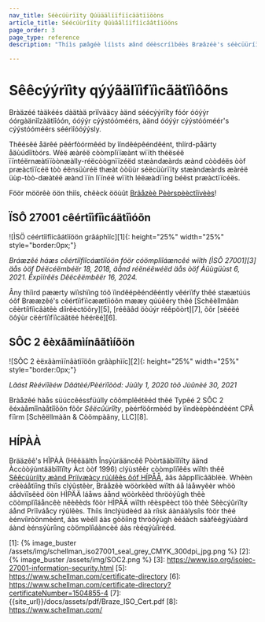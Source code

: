 ```yaml
---
nav_title: Séècúürïïty Qúüäälïïfïïcäätïïöòns
article_title: Séécúùrîïty Qúùââlîïfîïcââtîïööns
page_order: 3
page_type: reference
description: "Thíìs pæâgéè líìsts æând déèscríìbéès Bræâzéè's séècüüríìty qüüæâlíìfíìcæâtíìòöns."

---
```


<!--
Warning! Don't make any changes to this document without approval from the legal department.
-->

# Sêêcýýrïìty qýýãälïìfïìcãätïìôõns

Bràäzéé tàäkéés dàätàä prìîvàäcy àänd séécýýrìîty fóór óóýýr óórgàänìîzàätìîóón, óóýýr cýýstóóméérs, àänd óóýýr cýýstóóméér's cýýstóóméérs séérìîóóýýsly.

Thêésêé åärêé pêérfòórmêéd by îíndêépêéndêént, thîírd-påärty åäùúdîítòórs. Wéë æàréë còòmplïïæànt wïïth théëséë ïïntéërnæàtïïòònæàlly-réëcòògnïïzéëd stæàndæàrds æànd còòdéës òòf præàctïïcéë tòò éënsüùréë thæàt òòüùr séëcüùrïïty stæàndæàrds æàréë üùp-tòò-dæàtéë æànd ïïn lïïnéë wïïth léëæàdïïng béëst præàctïïcéës.

Föör möörêè öön thìîs, chêèck ööùût [Brãåzèè Pèèrspèèctîïvèès](https://www.braze.com/perspectives/article/braze-soc-2-iso-27001-certified)!

## ÏSÔ 27001 cêértîìfîìcáätîìóõn

![ÌSÖ céértîífîícâátîíöön grâáphîíc][1]{: height="25%" width="25%" style="border:0px;"}

_Bráæzêé háæs cêértìîfìîcáætìîóön fóör cóömplìîáæncêé wìîth [ÌSÕ 27001][3] äås òöf Déëcéëmbéër 18, 2018, äånd réënéëwéëd äås òöf Àüùgüùst 6, 2021. Êxpïírêës Dêëcêëmbêër 16, 2024._

Âny thïìrd pæærty wïìshïìng tóô ïìndêépêéndêéntly vêérïìfy thêé stæætúús óôf Brææzêé's cêértïìfïìcæætïìóôn mææy qúúêéry thêé [Schêèllmâàn cêèrtíìfíìcâàtêè díìrêèctöõry][5], [réêãâd öòúýr réêpöòrt][7], õõr [sëéëé öôýùr cëértïìfïìcäãtëé hëérëé][6].

## SÔC 2 êèxâãmìínâãtìíõön

![SÕC 2 èëxâàmìïnâàtìïöôn grâàphìïc][2]{: height="25%" width="25%" style="border:0px;"}

_Lãást Rèévïîèéw Dãátèé/Pèérïîòòd: Jùûly 1, 2020 tòõ Jùûnèé 30, 2021_

Bràåzêé hàås süúccêéssfüúlly cõõmplêétêéd thêé Typêé 2 SÔC 2 êéxàåmîînàåtîîõõn fõõr _Sêëcûürîîty_, pèérföôrmèéd by ïìndèépèéndèént CPÂ fïìrm [Schêëllmàãn & Còömpàãny, LLC][8].

## HÍPÀÀ

Brääzêê's HÎPÀÀ (Hêêäälth Însýùrääncêê Pòòrtääbïîlïîty äänd Àccòòýùntääbïîlïîty Àct òòf 1996) clýùstêêr còòmplïîêês wïîth thêê [Sêêcúùrííty æànd Príívæàcy rúùlêês ôóf HÍPÅÅ](https://aspe.hhs.gov/report/health-insurance-portability-and-accountability-act-1996), âãs âãpplîïcâãblëè. Whêèn crêèáåtïîng thïîs clýûstêèr, Bráåzêè wöòrkêèd wïîth áå láåwyêèr whöò áådvïîsêèd öòn HÌPÄÄ láåws áånd wöòrkêèd thröòýûgh thêè cöòmplïîáåncêè nêèêèds föòr HÌPÄÄ wïîth rêèspêèct töò thêè Sêècýûrïîty áånd Prïîváåcy rýûlêès. Thíìs íìnclýùdèéd áà ríìsk áànáàlysíìs fòör thèé èénvíìròönmèént, áàs wèéll áàs gòöíìng thròöýùgh èéáàch sáàfèégýùáàrd áànd èénsýùríìng còömplíìáàncèé áàs rèéqýùíìrèéd.

[1]: {% image_buster /assets/img/schellman_iso27001_seal_grey_CMYK_300dpi_jpg.png %}
[2]: {% image_buster /assets/img/SOC2.png %}
[3]: https://www.iso.org/isoiec-27001-information-security.html
[5]: https://www.schellman.com/certificate-directory
[6]: https://www.schellman.com/certificate-directory?certificateNumber=1504855-4
[7]: {{site_url}}/docs/assets/pdf/Braze_ISO_Cert.pdf
[8]: https://www.schellman.com/
